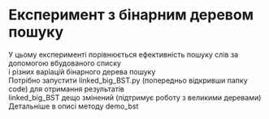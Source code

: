 # Експеримент з бінарним деревом пошуку <br>
У цьому експерименті порівнюється ефективність пошуку слів за допомогою вбудованого списку <br>
і різних варіацій бінарного дерева пошуку <br>
Потрібно запустити linked_big_BST.py (попередньо відкривши папку code) для отримання результатів <br>
linked_big_BST дещо змінений (підтримує роботу з великими деревами) <br>
Детальніше в описі методу demo_bst
